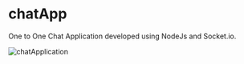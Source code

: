 # chatApp

One to One Chat Application developed using NodeJs and Socket.io.

![chatApplication](https://user-images.githubusercontent.com/65342122/119384541-79619080-bce2-11eb-8fde-b37c1f0fbdf1.png)
